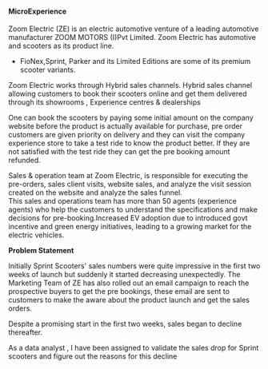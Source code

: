 #### MicroExperience

Zoom Electric (ZE) is an electric automotive venture of a leading automotive manufacturer ZOOM MOTORS (I)Pvt Limited. Zoom Electric has automotive and scooters as its product line. 
* FioNex,Sprint, Parker and its Limited Editions are some of its premium scooter variants.

Zoom Electric works through Hybrid sales channels. Hybrid sales channel allowing customers to book their scooters online and get them delivered through its showrooms , Experience centres & dealerships </br>

One can book the scooters by paying some initial amount on the company website before the product is actually available for purchase, pre order customers are given priority on delivery and they can visit the company experience store to take a test ride to know the product better. If they are not satisfied with the test ride they can get the pre booking amount refunded. </br>

Sales & operation team at Zoom Electric, is responsible for executing the pre-orders, sales client visits, website sales, and analyze the visit session created on the website and analyze the sales funnel.</br>
This sales and operations team has more than 50 agents (experience agents) who help the customers to understand the specifications and make decisions for  pre-booking.Increased EV adoption due to introduced govt incentive and green energy initiatives, leading to a growing market for the electric vehicles.

<b> Problem Statement </b></br>

Initially Sprint Scooters' sales numbers were quite impressive in the first two weeks of launch but suddenly  it started decreasing unexpectedly. 
The Marketing Team of ZE has also rolled out an email campaign to reach the prospective buyers to get the pre bookings, these email are sent to customers to make the aware about the product launch and get the sales orders.</br>

Despite a promising start in the first two weeks, sales began to decline thereafter.</br>

As a data analyst , I have been assigned to validate the sales drop for Sprint scooters and figure out the reasons for this decline




